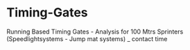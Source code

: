 # Timing-Gates
Running Based Timing Gates - Analysis for 100 Mtrs Sprinters (Speedlightsystems - Jump mat systems) _ contact time 
